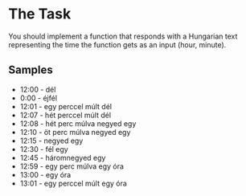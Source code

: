 # The Task

You should implement a function that responds with a Hungarian text representing the time the function gets as an input (hour, minute).

## Samples

- 12:00 - dél
- 0:00 - éjfél
- 12:01 - egy perccel múlt dél
- 12:07 - hét perccel múlt dél
- 12:08 - hét perc múlva negyed egy
- 12:10 - öt perc múlva negyed egy
- 12:15 - negyed egy
- 12:30 - fél egy
- 12:45 - háromnegyed egy
- 12:59 - egy perc múlva egy óra
- 13:00 - egy óra
- 13:01 - egy perccel múlt egy óra